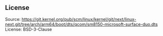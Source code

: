 ## License

Source: https://git.kernel.org/pub/scm/linux/kernel/git/next/linux-next.git/tree/arch/arm64/boot/dts/qcom/sm8150-microsoft-surface-duo.dts
License: BSD-3-Clause
